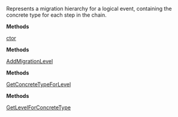 Represents a migration hierarchy for a logical event, containing the concrete type for each step in the chain.

**Methods**

[ctor](Bifrost.Events.EventMigrationHierarchy.ctor)


**Methods**

[AddMigrationLevel](Bifrost.Events.EventMigrationHierarchy.AddMigrationLevel)


**Methods**

[GetConcreteTypeForLevel](Bifrost.Events.EventMigrationHierarchy.GetConcreteTypeForLevel)


**Methods**

[GetLevelForConcreteType](Bifrost.Events.EventMigrationHierarchy.GetLevelForConcreteType)
